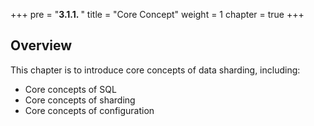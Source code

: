 +++
pre = "<b>3.1.1. </b>"
title = "Core Concept"
weight = 1
chapter = true
+++

## Overview

This chapter is to introduce core concepts of data sharding, including:

- Core concepts of SQL
- Core concepts of sharding
- Core concepts of configuration

